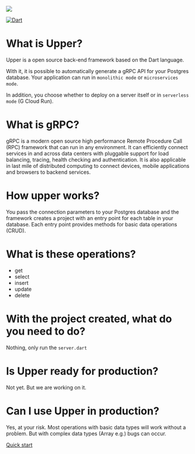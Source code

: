 ![](https://github.com/andriwsluna/images/blob/main/upper/Card.png)

[![Dart](https://github.com/andriwsluna/upper/actions/workflows/dart.yml/badge.svg)](https://github.com/andriwsluna/upper/actions/workflows/dart.yml)

# What is Upper?
Upper is a open source back-end framework based on the Dart language.

With it, it is possible to automatically generate a gRPC API for your Postgres database.
Your application can run in `monolithic mode` or `microservices mode`.
 
In addition, you choose whether to deploy on a server itself or in `serverless mode` (G Cloud Run).

# What is gRPC?
gRPC is a modern open source high performance Remote Procedure Call (RPC) framework that can run in any environment. It can efficiently connect services in and across data centers with pluggable support for load balancing, tracing, health checking and authentication. It is also applicable in last mile of distributed computing to connect devices, mobile applications and browsers to backend services.

# How upper works?

You pass the connection parameters to your Postgres database and the framework creates a project with an entry point for each table in your database. Each entry point provides methods for basic data operations (CRUD).

# What is these operations?
* get
* select
* insert
* update
* delete

# With the project created, what do you need to do?
Nothing, only run the `server.dart`

# Is Upper ready for production?
Not yet. But we are working on it.

# Can I use Upper in production?
Yes, at your risk. Most operations with basic data types will work without a problem. But with complex data types (Array e.g.) bugs can occur.

[Quick start](https://github.com/andriwsluna/upper/wiki/Quick-start)
